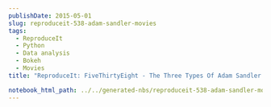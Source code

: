 ```yaml
---
publishDate: 2015-05-01
slug: reproduceit-538-adam-sandler-movies
tags:
  - ReproduceIt
  - Python
  - Data analysis
  - Bokeh
  - Movies
title: "ReproduceIt: FiveThirtyEight - The Three Types Of Adam Sandler Movies"

notebook_html_path: ../../generated-nbs/reproduceit-538-adam-sandler-movies.html
---
```

